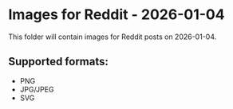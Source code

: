 # Images for Reddit - 2026-01-04

This folder will contain images for Reddit posts on 2026-01-04.

## Supported formats:
- PNG
- JPG/JPEG
- SVG
